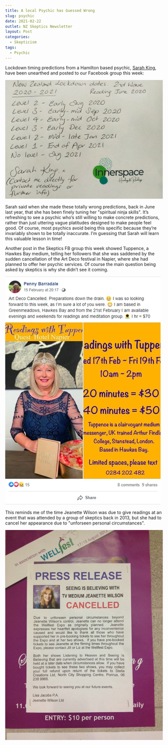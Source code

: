 ```yaml
---
title: A local Psychic has Guessed Wrong
slug: psychic
date: 2021-02-22
outlet: NZ Skeptics Newsletter
layout: Post
categories:
  - Skepticism
tags:
  - Psychic
---
```


Lockdown timing predictions from a Hamilton based psychic, [Sarah King](https://www.theinnerspace.online/), have been unearthed and posted to our Facebook group this week:

<!-- more -->

![alt_text](./image4.png)

Sarah said when she made these totally wrong predictions, back in June last year, that she has been finely tuning her "spiritual ninja skills". It’s refreshing to see a psychic who’s still willing to make concrete predictions, rather than just uttering vague platitudes designed to make people feel good. Of course, most psychics avoid being this specific because they’re invariably shown to be totally inaccurate. I’m guessing that Sarah will learn this valuable lesson in time!

Another post in the Skeptics FB group this week showed Tuppence, a Hawkes Bay medium, telling her followers that she was saddened by the sudden cancellation of the Art Deco festival in Napier, where she had planned to offer her psychic services. Of course the main question being asked by skeptics is why she didn’t see it coming.

![Napier](./image1.jpg)

This reminds me of the time Jeanette Wilson was due to give readings at an event that was attended by a group of skeptics back in 2013, but she had to cancel her appearance due to "unforseen personal circumstances".

![Jeanette Wilson](./image2.png)
